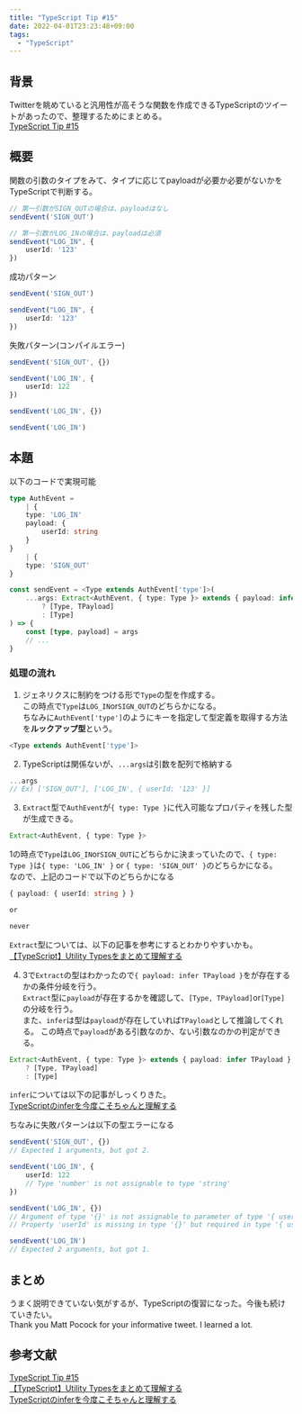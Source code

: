 ```yaml
---
title: "TypeScript Tip #15"
date: 2022-04-01T23:23:48+09:00
tags: 
  - "TypeScript"
---
```

## 背景
Twitterを眺めていると汎用性が高そうな関数を作成できるTypeScriptのツイートがあったので、整理するためにまとめる。<br>
[TypeScript Tip #15](https://twitter.com/mpocock1/status/1509850662795989005) <br>


## 概要
関数の引数のタイプをみて、タイプに応じてpayloadが必要か必要がないかをTypeScriptで判断する。<br>
```typescript
// 第一引数がSIGN_OUTの場合は、payloadはなし
sendEvent('SIGN_OUT')

// 第一引数がLOG_INの場合は、payloadは必須
sendEvent("LOG_IN", {
    userId: '123'
})
```

成功パターン
```typescript
sendEvent('SIGN_OUT')

sendEvent("LOG_IN", {
    userId: '123'
})
```

失敗パターン(コンパイルエラー)
```typescript
sendEvent('SIGN_OUT', {})

sendEvent('LOG_IN', {
    userId: 122
})

sendEvent('LOG_IN', {})

sendEvent('LOG_IN')
```

## 本題
以下のコードで実現可能

```typescript
type AuthEvent =
    | {
    type: 'LOG_IN'
    payload: {
        userId: string
    }
}
    | {
    type: 'SIGN_OUT'
}

const sendEvent = <Type extends AuthEvent['type']>(
    ...args: Extract<AuthEvent, { type: Type }> extends { payload: infer TPayload } 
        ? [Type, TPayload]
        : [Type]
) => {
    const [type, payload] = args
    // ...
}
```
### 処理の流れ
1. ジェネリクスに制約をつける形で`Type`の型を作成する。<br>
この時点で`Type`は`LOG_IN`or`SIGN_OUT`のどちらかになる。<br>
ちなみに`AuthEvent['type']`のようにキーを指定して型定義を取得する方法を**ルックアップ型**という。
```typescript
<Type extends AuthEvent['type']>
```

2. TypeScriptは関係ないが、`...args`は引数を配列で格納する
```typescript
...args
// Ex) ['SIGN_OUT'], ['LOG_IN', { userId: '123' }]
```
3. `Extract`型で`AuthEvent`が`{ type: Type }`に代入可能なプロパティを残した型が生成できる。<br>
```typescript
Extract<AuthEvent, { type: Type }>
```
1の時点で`Type`は`LOG_IN`or`SIGN_OUT`にどちらかに決まっていたので、`{ type: Type }`は`{ type: 'LOG_IN' }` or `{ type: 'SIGN_OUT' }`のどちらかになる。<br>
なので、上記のコードで以下のどちらかになる
```typescript
{ payload: { userId: string } }

or

never
```
`Extract`型については、以下の記事を参考にするとわかりやすいかも。<br>
[【TypeScript】Utility Typesをまとめて理解する](https://qiita.com/k-penguin-sato/items/e2791d7a57e96f6144e5#extracttu)

4. 3で`Extract`の型はわかったので`{ payload: infer TPayload }`をが存在するかの条件分岐を行う。<br>
`Extract`型に`payload`が存在するかを確認して、`[Type, TPayload]`or`[Type]`の分岐を行う。<br>
また、`infer`は型は`payload`が存在していれば`TPayload`として推論してくれる。
この時点で`payload`がある引数なのか、ない引数なのかの判定ができる。
```typescript
Extract<AuthEvent, { type: Type }> extends { payload: infer TPayload }
    ? [Type, TPayload]
    : [Type]
```

`infer`については以下の記事がしっくりきた。  
[TypeScriptのinferを今度こそちゃんと理解する](https://zenn.dev/brachio_takumi/articles/464106a6a80eca8ab919#infer)

ちなみに失敗パターンは以下の型エラーになる
```typescript
sendEvent('SIGN_OUT', {})
// Expected 1 arguments, but got 2.

sendEvent('LOG_IN', {
    userId: 122
    // Type 'number' is not assignable to type 'string'
})

sendEvent('LOG_IN', {})
// Argument of type '{}' is not assignable to parameter of type '{ userId: string; }'.
// Property 'userId' is missing in type '{}' but required in type '{ userId: string; }'.

sendEvent('LOG_IN')
// Expected 2 arguments, but got 1.

```


## まとめ
うまく説明できていない気がするが、TypeScriptの復習になった。今後も続けていきたい。<br>
Thank you Matt Pocock for your informative tweet. I learned a lot.

## 参考文献
[TypeScript Tip #15](https://twitter.com/mpocock1/status/1509850662795989005) <br>
[【TypeScript】Utility Typesをまとめて理解する](https://qiita.com/k-penguin-sato/items/e2791d7a57e96f6144e5#extracttu) <br>
[TypeScriptのinferを今度こそちゃんと理解する](https://zenn.dev/brachio_takumi/articles/464106a6a80eca8ab919#infer)

